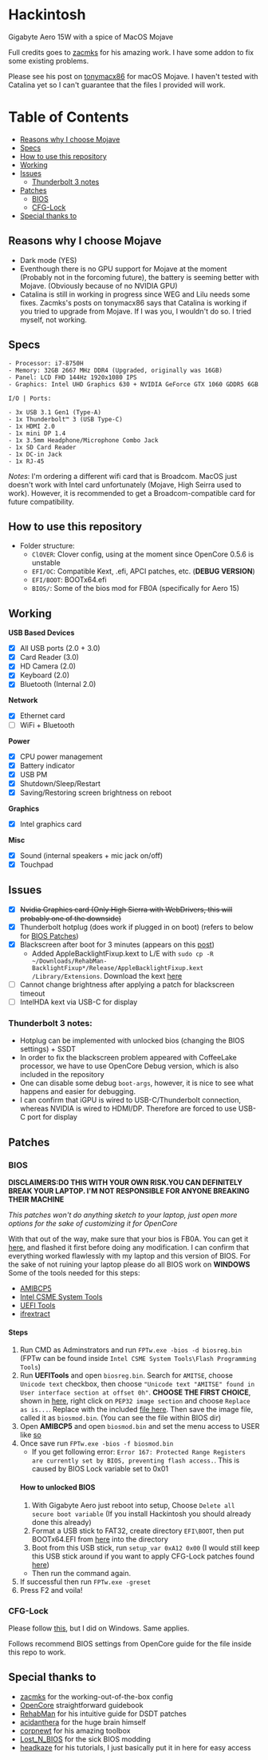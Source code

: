 # Hackintosh
Gigabyte Aero 15W with a spice of MacOS Mojave

Full credits goes to [zacmks](https://github.com/zacmks/Hackintosh-Aero-15X) for his amazing work. I have some addon to fix some existing problems.

Please see his post on [tonymacx86](https://www.tonymacx86.com/threads/guide-aero-15x-v8-mojave-catalina.287164/) for macOS Mojave. I haven't tested with Catalina yet so I can't guarantee that the files I provided will work. 

# Table of Contents
* [Reasons why I choose Mojave](#reasons-why-i-choose-mojave)
* [Specs](#specs)
* [How to use this repository](#how-to-use-this-repository)
* [Working](#working)
* [Issues](#issues)
    * [Thunderbolt 3 notes](#thunderbolt-3-notes)
* [Patches](#patches)
    * [BIOS](#bios)
    * [CFG-Lock](#cfg-lock)
* [Special thanks to](#special-thanks-to)


## Reasons why I choose Mojave
* Dark mode (YES)
* Eventhough there is no GPU support for Mojave at the moment (Probably not in the forcoming future), the battery is seeming better with Mojave. (Obviously because of no NVIDIA GPU)
* Catalina is still in working in progress since WEG and Lilu needs some fixes. Zacmks's posts on tonymacx86 says that Catalina is working if you tried to upgrade from Mojave. If I was you, I wouldn't do so. I tried myself, not working.

## Specs
```
- Processor: i7-8750H
- Memory: 32GB 2667 MHz DDR4 (Upgraded, originally was 16GB)
- Panel: LCD FHD 144Hz 1920x1080 IPS
- Graphics: Intel UHD Graphics 630 + NVIDIA GeForce GTX 1060 GDDR5 6GB

I/O | Ports:

- 3x USB 3.1 Gen1 (Type-A)
- 1x Thunderbolt™ 3 (USB Type-C)
- 1x HDMI 2.0
- 1x mini DP 1.4
- 1x 3.5mm Headphone/Microphone Combo Jack
- 1x SD Card Reader
- 1x DC-in Jack
- 1x RJ-45
```
_Notes_: I'm ordering a different wifi card that is Broadcom. MacOS just doesn't work with Intel card unfortunately (Mojave, High Seirra used to work). However, it is recommended to get a Broadcom-compatible card for future compatibility. 

## How to use this repository
- Folder structure:
	* `ClOVER`: Clover config, using at the moment since OpenCore 0.5.6 is unstable
    * `EFI/OC`: Compatible Kext, .efi, APCI patches, etc. (__DEBUG VERSION__)
    * `EFI/BOOT`: BOOTx64.efi 
    * `BIOS/`: Some of the bios mod for FB0A (specifically for Aero 15)

## Working
**USB Based Devices**
- [x] All USB ports (2.0 + 3.0)
- [x] Card Reader (3.0)
- [x] HD Camera (2.0)
- [x] Keyboard (2.0)
- [x] Bluetooth (Internal 2.0)

**Network**
- [x] Ethernet card
- [ ] WiFi + Bluetooth

**Power**
- [x] CPU power management
- [x] Battery indicator
- [x] USB PM
- [x] Shutdown/Sleep/Restart
- [x] Saving/Restoring screen brightness on reboot

**Graphics**
- [x] Intel graphics card

**Misc**
- [x] Sound (internal speakers + mic jack on/off)
- [x] Touchpad

## Issues
- [x] ~~Nvidia Graphics card (Only High Sierra with WebDrivers, this will probably one of the downside)~~
- [x] Thunderbolt hotplug (does work if plugged in on boot) (refers to below for [BIOS Patches](#patches))
- [x] Blackscreen after boot for 3 minutes (appears on this [post](https://www.tonymacx86.com/threads/bug-black-screen-3-minutes-after-booting-coffeelake-uhd-630.261131/))
    * Added AppleBacklightFixup.kext to L/E with `sudo cp -R ~/Downloads/RehabMan-BacklightFixup*/Release/AppleBacklightFixup.kext /Library/Extensions`. Download the kext [here](https://bitbucket.org/RehabMan/applebacklightfixup/downloads/)
- [ ] Cannot change brightness after applying a patch for blackscreen timeout 
- [ ] IntelHDA kext via USB-C for display

### Thunderbolt 3 notes:
- Hotplug can be implemented with unlocked bios (changing the BIOS settings) + SSDT
- In order to fix the blackscreen problem appeared with CoffeeLake processor, we have to use OpenCore Debug version, which is also included in the repository
- One can disable some debug `boot-args`, however, it is nice to see what happens and easier for debugging.
- I can confirm that iGPU is wired to USB-C/Thunderbolt connection, whereas NVIDIA is wired to HDMI/DP. Therefore are forced to use USB-C port for display


## Patches
### BIOS
**DISCLAIMERS:DO THIS WITH YOUR OWN RISK.YOU CAN DEFINITELY BREAK YOUR LAPTOP. I'M NOT RESPONSIBLE FOR ANYONE BREAKING THEIR MACHINE**

_This patches won't do anything sketch to your laptop, just open more options for the sake of customizing it for OpenCore_

With that out of the way, make sure that your bios is FB0A. You can get it [here](https://www.gigabyte.com/us/Laptop/AERO-15X--i7-8750H/support#support-dl-bios), and flashed it first before doing any modification. I can confirm that everything worked flawlessly with my laptop and this version of BIOS.
For the sake of not ruining your laptop please do all BIOS work on **WINDOWS**
Some of the tools needed for this steps:
* [AMIBCP5](https://www.mediafire.com/file/ckao23pe57ny7jm/AMIBCP_5.02.0031.rar/file)
* [Intel CSME System Tools](https://mega.nz/#!XVkVXAaK!dFW5kcWoCCsxR1cif5EdaQ-c1jKYePDCxKrK9JV_Whw)
* [UEFI Tools](https://github.com/LongSoft/UEFITool/releases/tag/0.26.0)
* [ifrextract](https://github.com/LongSoft/Universal-IFR-Extractor/releases/)

#### Steps
1. Run CMD as Adminstrators and run `FPTw.exe -bios -d biosreg.bin` (FPTw can be found inside `Intel CSME System Tools\Flash Programming Tools`)
2. Run **UEFITools** and open `biosreg.bin`. Search for `AMITSE`, choose `Unicode text` checkbox, then choose `"Unicode text "AMITSE" found in User interface section at offset 0h"`. **CHOOSE THE FIRST CHOICE**, shown in [here](https://i.imgur.com/82E3uSV.jpg), right click on `PEP32 image section` and choose `Replace as is...`. Replace with the included [file here](BIOS/Section_PE32_image_AMITSE_unlocked_bios_settings_FB0A.sct). Then save the image file, called it as `biosmod.bin`.
(You can see the file within BIOS dir)
3. Open **AMIBCP5** and open `biosmod.bin` and set the menu access to USER like [so](https://i.imgur.com/BnkU0RW.jpg)
4. Once save run `FPTw.exe -bios -f biosmod.bin`
    * If you get following error: `Error 167: Protected Range Registers are currently set by BIOS, preventing flash access.`. This is caused by BIOS Lock variable set to 0x01
    #### How to unlocked BIOS
    1. With Gigabyte Aero just reboot into setup, Choose `Delete all secure boot variable` (If you install Hackintosh you should already done this already)
    2. Format a USB stick to FAT32, create directory `EFI\BOOT`, then put BOOTx64.EFI from [here](brains.by/posts/bootx64.7z) into the directory
    3. Boot from this USB stick, run `setup_var 0xA12 0x00` (I would still keep this USB stick around if you want to apply CFG-Lock patches found [here](https://khronokernel.github.io/Opencore-Vanilla-Desktop-Guide/extras/msr-lock.html))
    * Then run the command again.
5. If successful then run `FPTw.exe -greset`
6. Press F2 and voila!
### CFG-Lock
Please follow [this](https://khronokernel.github.io/Opencore-Vanilla-Desktop-Guide/extras/msr-lock.html), but I did on Windows. Same applies.

Follows recommend BIOS settings from OpenCore guide for the file inside this repo to work.

## Special thanks to 
* [zacmks](https://github.com/zacmks) for the working-out-of-the-box config
* [OpenCore](https://khronokernel.github.io/Opencore-Vanilla-Desktop-Guide/) straightforward guidebook
* [RehabMan](https://github.com/RehabMan) for his intuitive guide for DSDT patches
* [acidanthera](https://github.com/acidanthera) for the huge brain himself
* [corpnewt](https://github.com/corpnewt) for his amazing toolbox
* [Lost_N_BIOS](https://www.bios-mods.com/forum/Thread-REQUEST-Unlock-BIOS-for-Gigabyte-Aero-15x-v8?pid=154664#pid154664) for the sick BIOS modding
* [headkaze](https://www.bios-mods.com/forum/Thread-Gigabyte-Aero-15-v8-FB0A-BIOS-Unlocked) for his tutorials, I just basically put it in here for easy access
